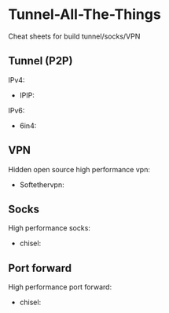# Tunnel-All-The-Things
Cheat sheets for build tunnel/socks/VPN

## Tunnel (P2P)
IPv4:  
- IPIP:

IPv6:  
- 6in4:

## VPN
Hidden open source high performance vpn:  
- Softethervpn:

## Socks
High performance socks:  
- chisel:

## Port forward
High performance port forward:  
- chisel:
